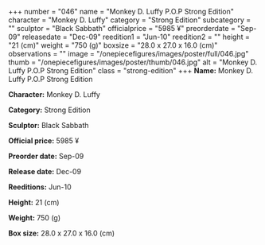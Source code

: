 +++
number = "046"
name = "Monkey D. Luffy P.O.P Strong Edition"
character = "Monkey D. Luffy"
category = "Strong Edition"
subcategory = ""
sculptor = "Black Sabbath"
officialprice = "5985 ¥"
preorderdate = "Sep-09"
releasedate = "Dec-09"
reedition1 = "Jun-10"
reedition2 = ""
height = "21 (cm)"
weight = "750 (g)"
boxsize = "28.0 x 27.0 x 16.0 (cm)"
observations = ""
image = "/onepiecefigures/images/poster/full/046.jpg"
thumb = "/onepiecefigures/images/poster/thumb/046.jpg"
alt = "Monkey D. Luffy P.O.P Strong Edition"
class = "strong-edition"
+++
**Name:** Monkey D. Luffy P.O.P Strong Edition

**Character:** Monkey D. Luffy

**Category:** Strong Edition 

**Sculptor:** Black Sabbath

**Official price:** 5985 ¥

**Preorder date:** Sep-09

**Release date:** Dec-09

**Reeditions:** Jun-10

**Height:** 21 (cm)

**Weight:** 750 (g)

**Box size:** 28.0 x 27.0 x 16.0 (cm)
